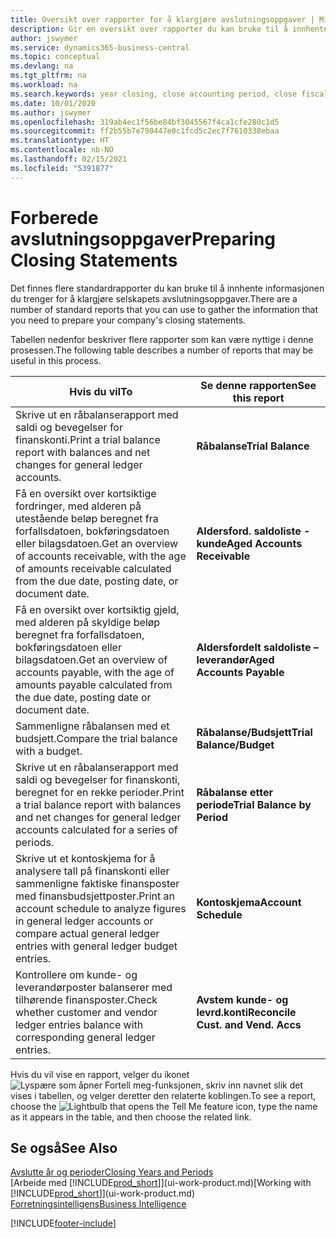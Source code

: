 ```yaml
---
title: Oversikt over rapporter for å klargjøre avslutningsoppgaver | Microsoft-dokumentasjon
description: Gir en oversikt over rapporter du kan bruke til å innhente informasjonen for å klargjøre selskapets avslutningsoppgaver når regnskapsåret er over.
author: jswymer
ms.service: dynamics365-business-central
ms.topic: conceptual
ms.devlang: na
ms.tgt_pltfrm: na
ms.workload: na
ms.search.keywords: year closing, close accounting period, close fiscal year, aging, creditor payments, vendor payments, assets, liabilities, equity, analysis, reporting, financial report, business intelligence, BI, Power Bi, KPI
ms.date: 10/01/2020
ms.author: jswymer
ms.openlocfilehash: 319ab4ec1f56be84bf3045567f4ca1cfe280c1d5
ms.sourcegitcommit: ff2b55b7e790447e0c1fcd5c2ec7f7610338ebaa
ms.translationtype: HT
ms.contentlocale: nb-NO
ms.lasthandoff: 02/15/2021
ms.locfileid: "5391877"
---
```

# <a name="preparing-closing-statements"></a><span data-ttu-id="28068-103">Forberede avslutningsoppgaver</span><span class="sxs-lookup"><span data-stu-id="28068-103">Preparing Closing Statements</span></span>
<span data-ttu-id="28068-104">Det finnes flere standardrapporter du kan bruke til å innhente informasjonen du trenger for å klargjøre selskapets avslutningsoppgaver.</span><span class="sxs-lookup"><span data-stu-id="28068-104">There are a number of standard reports that you can use to gather the information that you need to prepare your company's closing statements.</span></span>

<span data-ttu-id="28068-105">Tabellen nedenfor beskriver flere rapporter som kan være nyttige i denne prosessen.</span><span class="sxs-lookup"><span data-stu-id="28068-105">The following table describes a number of reports that may be useful in this process.</span></span>  

| <span data-ttu-id="28068-106">Hvis du vil</span><span class="sxs-lookup"><span data-stu-id="28068-106">To</span></span> | <span data-ttu-id="28068-107">Se denne rapporten</span><span class="sxs-lookup"><span data-stu-id="28068-107">See this report</span></span> |
| --- | --- |
| <span data-ttu-id="28068-108">Skrive ut en råbalanserapport med saldi og bevegelser for finanskonti.</span><span class="sxs-lookup"><span data-stu-id="28068-108">Print a trial balance report with balances and net changes for general ledger accounts.</span></span> |<span data-ttu-id="28068-109">**Råbalanse**</span><span class="sxs-lookup"><span data-stu-id="28068-109">**Trial Balance**</span></span> |
| <span data-ttu-id="28068-110">Få en oversikt over kortsiktige fordringer, med alderen på utestående beløp beregnet fra forfallsdatoen, bokføringsdatoen eller bilagsdatoen.</span><span class="sxs-lookup"><span data-stu-id="28068-110">Get an overview of accounts receivable, with the age of amounts receivable calculated from the due date, posting date, or document date.</span></span> |<span data-ttu-id="28068-111">**Aldersford. saldoliste - kunde**</span><span class="sxs-lookup"><span data-stu-id="28068-111">**Aged Accounts Receivable**</span></span> |
| <span data-ttu-id="28068-112">Få en oversikt over kortsiktig gjeld, med alderen på skyldige beløp beregnet fra forfallsdatoen, bokføringsdatoen eller bilagsdatoen.</span><span class="sxs-lookup"><span data-stu-id="28068-112">Get an overview of accounts payable, with the age of amounts payable calculated from the due date, posting date or document date.</span></span> |<span data-ttu-id="28068-113">**Aldersfordelt saldoliste – leverandør**</span><span class="sxs-lookup"><span data-stu-id="28068-113">**Aged Accounts Payable**</span></span> |
| <span data-ttu-id="28068-114">Sammenligne råbalansen med et budsjett.</span><span class="sxs-lookup"><span data-stu-id="28068-114">Compare the trial balance with a budget.</span></span> |<span data-ttu-id="28068-115">**Råbalanse/Budsjett**</span><span class="sxs-lookup"><span data-stu-id="28068-115">**Trial Balance/Budget**</span></span> |
| <span data-ttu-id="28068-116">Skrive ut en råbalanserapport med saldi og bevegelser for finanskonti, beregnet for en rekke perioder.</span><span class="sxs-lookup"><span data-stu-id="28068-116">Print a trial balance report with balances and net changes for general ledger accounts calculated for a series of periods.</span></span> |<span data-ttu-id="28068-117">**Råbalanse etter periode**</span><span class="sxs-lookup"><span data-stu-id="28068-117">**Trial Balance by Period**</span></span> |
| <span data-ttu-id="28068-118">Skrive ut et kontoskjema for å analysere tall på finanskonti eller sammenligne faktiske finansposter med finansbudsjettposter.</span><span class="sxs-lookup"><span data-stu-id="28068-118">Print an account schedule to analyze figures in general ledger accounts or compare actual general ledger entries with general ledger budget entries.</span></span> |<span data-ttu-id="28068-119">**Kontoskjema**</span><span class="sxs-lookup"><span data-stu-id="28068-119">**Account Schedule**</span></span> |
| <span data-ttu-id="28068-120">Kontrollere om kunde- og leverandørposter balanserer med tilhørende finansposter.</span><span class="sxs-lookup"><span data-stu-id="28068-120">Check whether customer and vendor ledger entries balance with corresponding general ledger entries.</span></span> |<span data-ttu-id="28068-121">**Avstem kunde- og levrd.konti**</span><span class="sxs-lookup"><span data-stu-id="28068-121">**Reconcile Cust. and Vend. Accs**</span></span> |

<span data-ttu-id="28068-122">Hvis du vil vise en rapport, velger du ikonet ![Lyspære som åpner Fortell meg-funksjonen](media/ui-search/search_small.png "Fortell hva du vil gjøre"), skriv inn navnet slik det vises i tabellen, og velger deretter den relaterte koblingen.</span><span class="sxs-lookup"><span data-stu-id="28068-122">To see a report, choose the ![Lightbulb that opens the Tell Me feature](media/ui-search/search_small.png "Tell me what you want to do") icon, type the name as it appears in the table, and then choose the related link.</span></span>

## <a name="see-also"></a><span data-ttu-id="28068-123">Se også</span><span class="sxs-lookup"><span data-stu-id="28068-123">See Also</span></span>
[<span data-ttu-id="28068-124">Avslutte år og perioder</span><span class="sxs-lookup"><span data-stu-id="28068-124">Closing Years and Periods</span></span>](year-close-years-periods.md)  
<span data-ttu-id="28068-125">[Arbeide med [!INCLUDE[prod_short](includes/prod_short.md)]](ui-work-product.md)</span><span class="sxs-lookup"><span data-stu-id="28068-125">[Working with [!INCLUDE[prod_short](includes/prod_short.md)]](ui-work-product.md)</span></span>  
[<span data-ttu-id="28068-126">Forretningsintelligens</span><span class="sxs-lookup"><span data-stu-id="28068-126">Business Intelligence</span></span>](bi.md)


[!INCLUDE[footer-include](includes/footer-banner.md)]